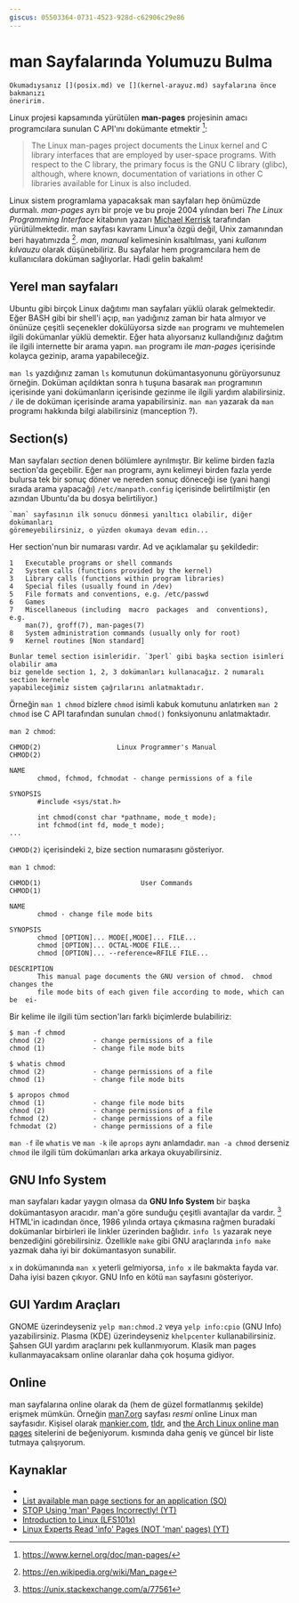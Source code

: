 ```yaml
---
giscus: 05503364-0731-4523-928d-c62906c29e86
---
```


# man Sayfalarında Yolumuzu Bulma

```{note}
Okumadıysanız [](posix.md) ve [](kernel-arayuz.md) sayfalarına önce bakmanızı
öneririm.
```

Linux projesi kapsamında yürütülen **man-pages** projesinin amacı programcılara
sunulan C API'ını dokümante etmektir [^1f]:

> The Linux man-pages project documents the Linux kernel and C library
> interfaces that are employed by user-space programs. With respect to the C
> library, the primary focus is the GNU C library (glibc), although, where
> known, documentation of variations in other C libraries available for Linux is
> also included.

Linux sistem programlama yapacaksak man sayfaları hep önümüzde durmalı.
*man-pages* ayrı bir proje ve bu proje 2004 yılından beri *The Linux Programming
Interface* kitabının yazarı [Michael Kerrisk](https://man7.org/mtk/) tarafından
yürütülmektedir. man sayfası kavramı Linux'a özgü değil, Unix zamanından beri
hayatımızda [^2f]. *man*, *manual* kelimesinin kısaltılması, yani *kullanım
kılvauzu* olarak düşünebiliriz. Bu sayfalar hem programcılara hem de
kullanıcılara doküman sağlıyorlar. Hadi gelin bakalım!

## Yerel man sayfaları

Ubuntu gibi birçok Linux dağıtımı man sayfaları yüklü olarak gelmektedir. Eğer
BASH gibi bir shell'i açıp, `man` yadığınız zaman bir hata almıyor ve önünüze
çeşitli seçenekler dokülüyorsa sizde `man` programı ve muhtemelen ilgili
dokümanlar yüklü demektir. Eğer hata alıyorsanız kullandığınız dağıtım ile
ilgili internette bir arama yapın. `man` programı ile *man-pages* içerisinde
kolayca gezinip, arama yapabileceğiz.

`man ls` yazdığınız zaman `ls` komutunun dokümantasyonunu görüyorsunuz örneğin.
Doküman açıldıktan sonra `h` tuşuna basarak `man` programının içerisinde yani
dokümanların içerisinde gezinme ile ilgili yardım alabilirsiniz. `/` ile de
doküman içerisinde arama yapabilirsiniz. `man man` yazarak da `man` programı
hakkında bilgi alabilirsiniz (manception ?).

## Section(s)

Man sayfaları *section* denen bölümlere ayrılmıştır. Bir kelime birden fazla
section'da geçebilir. Eğer `man` programı, aynı kelimeyi birden fazla yerde
bulursa tek bir sonuç döner ve nereden sonuç döneceği ise (yani hangi sırada
arama yapacağı) `/etc/manpath.config` içerisinde belirtilmiştir (en azından
Ubuntu'da bu dosya belirtiliyor.)

```{attention}
`man` sayfasının ilk sonucu dönmesi yanıltıcı olabilir, diğer dokümanları
göremeyebilirsiniz, o yüzden okumaya devam edin...
```

Her section'nun bir numarası vardır. Ad ve açıklamalar şu şekildedir:

```text
1   Executable programs or shell commands
2   System calls (functions provided by the kernel)
3   Library calls (functions within program libraries)
4   Special files (usually found in /dev)
5   File formats and conventions, e.g. /etc/passwd
6   Games
7   Miscellaneous (including  macro  packages  and  conventions),  e.g.
    man(7), groff(7), man-pages(7)
8   System administration commands (usually only for root)
9   Kernel routines [Non standard]
```

```{note}
Bunlar temel section isimleridir. `3perl` gibi başka section isimleri olabilir ama
biz genelde section 1, 2, 3 dokümanları kullanacağız. 2 numaralı section kernele
yapabileceğimiz sistem çağrılarını anlatmaktadır.
```

Örneğin `man 1 chmod` bizlere `chmod` isimli kabuk komutunu anlatırken
`man 2 chmod` ise C API tarafından sunulan `chmod()` fonksiyonunu anlatmaktadır.

`man 2 chmod`:

```text
CHMOD(2)                   Linux Programmer's Manual                  CHMOD(2)

NAME
       chmod, fchmod, fchmodat - change permissions of a file

SYNOPSIS
       #include <sys/stat.h>

       int chmod(const char *pathname, mode_t mode);
       int fchmod(int fd, mode_t mode);
...
```

`CHMOD(2)` içerisindeki `2`, bize section numarasını gösteriyor.

`man 1 chmod`:

```text
CHMOD(1)                         User Commands                        CHMOD(1)

NAME
       chmod - change file mode bits

SYNOPSIS
       chmod [OPTION]... MODE[,MODE]... FILE...
       chmod [OPTION]... OCTAL-MODE FILE...
       chmod [OPTION]... --reference=RFILE FILE...

DESCRIPTION
       This manual page documents the GNU version of chmod.  chmod changes the
       file mode bits of each given file according to mode, which can  be  ei‐
```

Bir kelime ile ilgili tüm section'ları farklı biçimlerde bulabiliriz:

```text
$ man -f chmod
chmod (2)            - change permissions of a file
chmod (1)            - change file mode bits

$ whatis chmod
chmod (2)            - change permissions of a file
chmod (1)            - change file mode bits

$ apropos chmod
chmod (1)            - change file mode bits
chmod (2)            - change permissions of a file
fchmod (2)           - change permissions of a file
fchmodat (2)         - change permissions of a file
```

`man -f` ile `whatis` ve `man -k` ile `aprops` aynı anlamdadır. `man -a chmod`
derseniz `chmod` ile ilgili tüm dokümanları arka arkaya okuyabilirsiniz.

## GNU Info System

man sayfaları kadar yaygın olmasa da **GNU Info System** bir başka dokümantasyon
aracıdır. man'a göre sunduğu çeşitli avantajlar da vardır. [^3f] HTML'in
icadından önce, 1986 yılında ortaya çıkmasına rağmen buradaki dokümanlar
birbirleri ile linkler üzerinden bağlıdır. `info ls` yazarak neye benzediğini
görebilirsiniz. Özellikle `make` gibi GNU araçlarında `info make` yazmak daha
iyi bir dokümantasyon sunabilir.

`x` in dokümanında `man x` yeterli gelmiyorsa, `info x` ile bakmakta fayda var.
Daha iyisi bazen çıkıyor. GNU Info en kötü `man` sayfasını gösteriyor.

## GUI Yardım Araçları

GNOME üzerindeyseniz `yelp man:chmod.2` veya `yelp info:cpio` (GNU Info)
yazabilirsiniz. Plasma (KDE) üzerindeyseniz `khelpcenter` kullanabilirsiniz.
Şahsen GUI yardım araçlarını pek kullanmıyorum. Klasik man pages
kullanmayacaksam online olaranlar daha çok hoşuma gidiyor.

## Online

man sayfalarına online olarak da (hem de güzel formatlanmış şekilde) erişmek
mümkün. Örneğin [man7.org](https://man7.org/linux/man-pages/index.html) sayfası
*resmi* online Linux man sayfasıdır. Kişisel olarak
[mankier.com](https://www.mankier.com/), [tldr](https://tldr.inbrowser.app/),
and [the Arch Linux online man pages](https://man.archlinux.org/) sitelerini de
beğeniyorum. [](kaynak.md) kısmında daha geniş ve güncel bir liste tutmaya
çalışıyorum.

## Kaynaklar

- [](kaynak.md)
- [List available man page sections for an application
  (SO)](https://unix.stackexchange.com/questions/256205/list-available-man-page-sections-for-an-application)
- [STOP Using 'man' Pages Incorrectly!
  (YT)](https://www.youtube.com/watch?v=cnmtKv2kUXs)
- [Introduction to Linux
  (LFS101x)](https://training.linuxfoundation.org/training/introduction-to-linux/)
- [Linux Experts Read 'info' Pages (NOT 'man' pages)
  (YT)](https://www.youtube.com/watch?v=vnBCnd2L0dY)

[^1f]: <https://www.kernel.org/doc/man-pages/>
[^2f]: <https://en.wikipedia.org/wiki/Man_page>
[^3f]: <https://unix.stackexchange.com/a/77561>
